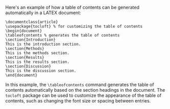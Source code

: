Here's an example of how a table of contents can be generated automatically in a LATEX document:
```
\documentclass{article}
\usepackage{tocloft} % for customizing the table of contents
\begin{document}
\tableofcontents % generates the table of contents
\section{Introduction}
This is the introduction section.
\section{Methods}
This is the methods section.
\section{Results}
This is the results section.
\section{Discussion}
This is the discussion section.
\end{document}
```
In this example, the `\tableofcontents` command generates the table of contents automatically based on the section headings in the document. The `tocloft` package can be used to customize the appearance of the table of contents, such as changing the font size or spacing between entries.